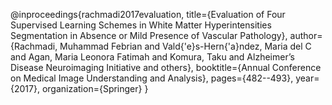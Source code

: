 <!--
---
title: "Paper Title Number 1"
collection: publications
permalink: /publication/2009-10-01-paper-title-number-1
excerpt: 'This paper is about the number 1. The number 2 is left for future work.'
date: 2009-10-01
venue: 'Journal 1'
paperurl: 'http://academicpages.github.io/files/paper1.pdf'
citation: 'Your Name, You. (2009). &quot;Paper Title Number 1.&quot; <i>Journal 1</i>. 1(1).'
---
This paper is about the number 1. The number 2 is left for future work.

[Download paper here](http://academicpages.github.io/files/paper1.pdf)

Recommended citation: Your Name, You. (2009). "Paper Title Number 1." <i>Journal 1</i>. 1(1).
-->

@inproceedings{rachmadi2017evaluation,
  title={Evaluation of Four Supervised Learning Schemes in White Matter Hyperintensities Segmentation in Absence or Mild Presence of Vascular Pathology},
  author={Rachmadi, Muhammad Febrian and Vald{\'e}s-Hern{\'a}ndez, Maria del C and Agan, Maria Leonora Fatimah and Komura, Taku and Alzheimer’s Disease Neuroimaging Initiative and others},
  booktitle={Annual Conference on Medical Image Understanding and Analysis},
  pages={482--493},
  year={2017},
  organization={Springer}
}
